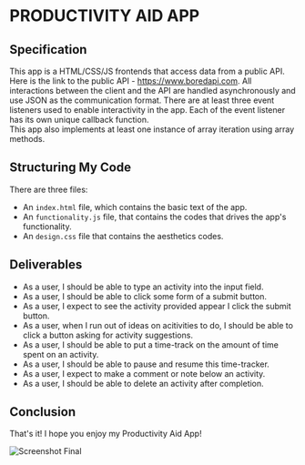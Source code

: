 # PRODUCTIVITY AID APP

## Specification
This app is a HTML/CSS/JS frontends that access data from a public API. 
Here is the link to the public API - https://www.boredapi.com. All interactions 
between the client and the API are handled asynchronously and use JSON as the 
communication format. There are at least three event listeners used to enable 
interactivity in the app. Each of the event listener has its own unique callback function.  
This app also implements at least one instance of array iteration using array methods. 


## Structuring My Code
There are three files:
* An `index.html`  file, which contains the basic text of the app. 
* An `functionality.js` file, that contains the codes that drives the app's functionality.
* An `design.css` file that contains the aesthetics codes.


## Deliverables
* As a user, I should be able to type an activity into the input field.
* As a user, I should be able to click some form of a submit button.
* As a user, I expect to see the activity provided appear I click the submit button.
* As a user, when I run out of ideas on acitivities to do, I should be able to click a button 
asking for activity suggestions.
* As a user, I should be able to put a time-track on the amount of time spent on an activity.
* As a user, I should be able to pause and resume this time-tracker. 
* As a user, I expect to make a comment or note below an activity.
* As a user, I should be able to delete an activity after completion. 


## Conclusion

That's it! I hope you enjoy my Productivity Aid App!

![Screenshot Final](https://curriculum-content.s3.amazonaws.com/fewpjs/fewpjs-build-the-example/finished_product_ss.png)



